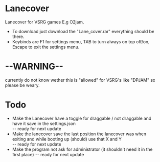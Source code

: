 # Lanecover
Lanecover for VSRG games E.g O2jam.</br>
- To download just download the "Lane_cover.rar" everything should be there.<br/>
- Keybinds are F1 for settings menu, TAB to turn always on top off/on, Escape to exit the settings menu.


# --WARNING--
currently do not know wether this is "allowed" for VSRG's like "DPJAM" so please be weary.


# Todo
- Make the Lanecover have a toggle for draggable / not draggable and have it save in the settings.json<br/> -- ready for next update
- Make the lanecover save the last position the lanecover was when exiting and while booting up (should) use that X and Y<br/> -- ready for next update
- Make the program not ask for administrator (it shouldn't need it in the first place) -- ready for next update
